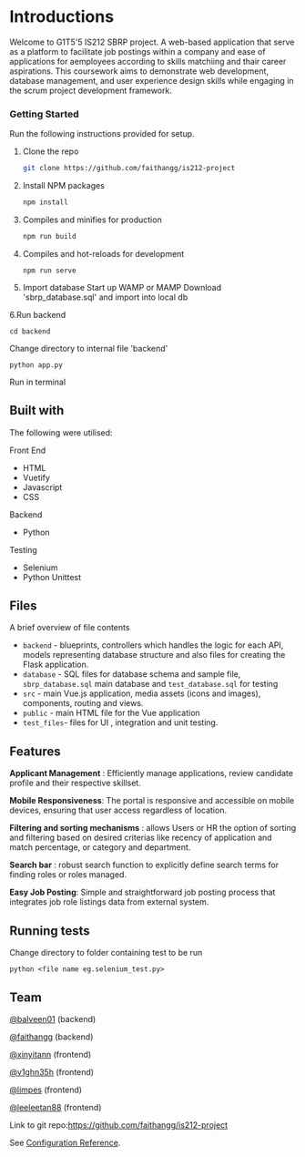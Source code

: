 # Introductions
Welcome to G1T5'5 IS212 SBRP project. A web-based application that serve as a platform to facilitate job postings within a company and ease of applications for aemployees according to skills matchiing and thair career aspirations. This coursework aims to demonstrate web development, database management, and user experience design skills while engaging in the scrum project development framework.

### Getting Started 
Run the following instructions provided for setup.
1. Clone the repo
   ```sh
   git clone https://github.com/faithangg/is212-project
   ```
2. Install NPM packages
   ```sh
   npm install
   ```
3. Compiles and minifies for production
   ```js
   npm run build
   ```
4. Compiles and hot-reloads for development
    ```
    npm run serve
    ```
5. Import database
   Start up WAMP or MAMP
   Download 'sbrp_database.sql' and import into local db
   
6.Run backend
   ```
   cd backend
   ```
   Change directory to internal file 'backend'
   ```
   python app.py
   ```
   Run in terminal




## Built with
The following were utilised:

  Front End
  * HTML
  * Vuetify
  * Javascript
  * CSS
    
  Backend
  * Python
    
  Testing
  * Selenium
  * Python Unittest

## Files
A brief overview of file contents 
  * `backend` - blueprints, controllers which handles the logic for each API, models representing database structure and also files for creating the Flask application.
  * `database` - SQL files for database schema and sample file, `sbrp_database.sql` main database and `test_database.sql` for testing
  * `src` - main Vue.js application, media assets (icons and images), components, routing and views.
  * `public` - main HTML file for the Vue application
  * `test_files`- files for UI , integration and unit testing.

## Features
   **Applicant Management** : Efficiently manage applications, review candidate profile and their respective skillset.
   
   **Mobile Responsiveness**: The portal is responsive and accessible on mobile devices, ensuring that user access regardless of location.
   
   **Filtering and sorting mechanisms** : allows Users or HR the option of sorting and filtering based on desired criterias like recency of application and match percentage, or category and department.
   
   **Search bar** : robust search function to explicitly define search terms for finding roles or roles managed.
   
   **Easy Job Posting**: Simple and straightforward job posting process that integrates job role listings data from external system.
   
## Running tests
Change directory to folder containing test to be run
```
python <file name eg.selenium_test.py>
```
## Team
[@balveen01](https://github.com/balveen01) (backend)

[@faithangg](https://github.com/faithangg) (backend)

[@xinyitann](https://github.com/xinyitann) (frontend)

[@v1ghn35h](https://github.com/v1ghn35h) (frontend)

[@limpes](https://github.com/limpes) (frontend)

[@leeleetan88](https://github.com/leeleetan88) (frontend)

Link to git repo:https://github.com/faithangg/is212-project 

See [Configuration Reference](https://cli.vuejs.org/config/).
